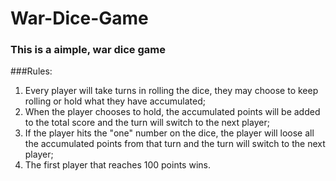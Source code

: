 # War-Dice-Game

### This is a aimple, war dice game

###Rules:

1. Every player will take turns in rolling the dice, they may choose to keep rolling or hold what they have accumulated;
2. When the player chooses to hold, the accumulated points will be added to the total score and the turn will switch to the next player;
3. If the player hits the "one" number on the dice, the player will loose all the accumulated points from that turn and the turn will switch to the next player;
4. The first player that reaches 100 points wins.
